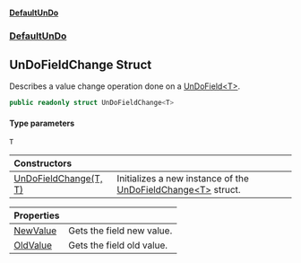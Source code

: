 #### [DefaultUnDo](DefaultUnDo.md 'DefaultUnDo')
### [DefaultUnDo](DefaultUnDo.md#DefaultUnDo 'DefaultUnDo')

## UnDoFieldChange<T> Struct

Describes a value change operation done on a [UnDoField&lt;T&gt;](UnDoField_T_.md 'DefaultUnDo.UnDoField<T>').

```csharp
public readonly struct UnDoFieldChange<T>
```
#### Type parameters

<a name='DefaultUnDo.UnDoFieldChange_T_.T'></a>

`T`

| Constructors | |
| :--- | :--- |
| [UnDoFieldChange(T, T)](UnDoFieldChange_T_.UnDoFieldChange(T,T).md 'DefaultUnDo.UnDoFieldChange<T>.UnDoFieldChange(T, T)') | Initializes a new instance of the [UnDoFieldChange&lt;T&gt;](UnDoFieldChange_T_.md 'DefaultUnDo.UnDoFieldChange<T>') struct. |

| Properties | |
| :--- | :--- |
| [NewValue](UnDoFieldChange_T_.NewValue.md 'DefaultUnDo.UnDoFieldChange<T>.NewValue') | Gets the field new value. |
| [OldValue](UnDoFieldChange_T_.OldValue.md 'DefaultUnDo.UnDoFieldChange<T>.OldValue') | Gets the field old value. |
